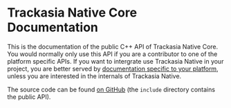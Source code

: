 # Trackasia Native Core Documentation

This is the documentation of the public C++ API of Trackasia Native Core. You would normally only use this API if you are a contributor to one of the platform specific APIs. If you want to intergrate use Trackasia Native in your project, you are better served by [documentation specific to your platform](https://maplibre.org/projects/maplibre-native/), unless you are interested in the internals of Trackasia Native.

The source code can be found [on GitHub](https://github.com/track-asia-vn/trackasia-native) (the `include` directory contains the public API).
